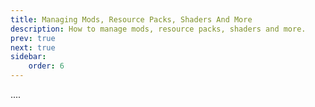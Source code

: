 ```yaml
---
title: Managing Mods, Resource Packs, Shaders And More
description: How to manage mods, resource packs, shaders and more.
prev: true
next: true
sidebar:
    order: 6
---
```


....